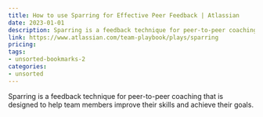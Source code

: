 ```yaml
---
title: How to use Sparring for Effective Peer Feedback | Atlassian
date: 2023-01-01
description: Sparring is a feedback technique for peer-to-peer coaching that is designed to help team members improve their skills and achieve their goals.
link: https://www.atlassian.com/team-playbook/plays/sparring
pricing: 
tags: 
- unsorted-bookmarks-2 
categories: 
- unsorted 
---
```


Sparring is a feedback technique for peer-to-peer coaching that is designed to help team members improve their skills and achieve their goals.
